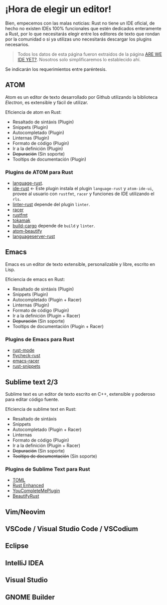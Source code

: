 # ¡Hora de elegir un editor!

Bien, empecemos con las malas noticias: Rust no tiene un IDE oficial, de hecho
no existen IDEs 100% funcionales que estén dedicados enteramente a Rust, por
lo que necesitarás elegir entre los editores de texto que rondan por la
comunidad o si ya utilizas uno necesitarás descargar los plugins necesarios.

> Todos los datos de esta página fueron extraidos de la página
> [ARE WE IDE YET?](https://areweideyet.com/). Nosotros solo simplificaremos
> lo establecido ahí.

Se indicarán los requerimientos entre paréntesis.

## ATOM

Atom es un editor de texto desarrollado por Github utilizando la biblioteca
*Electron*, es extensible y fácil de utilizar.

Eficiencia de atom en Rust:

* Resaltado de sintáxis (Plugin)
* Snippets (Plugin)
* Autocompletado (Plugin)
* Linternas (Plugin)
* Formato de código (Plugin)
* Ir a la definición (Plugin)
* ~~Depuración~~ (Sin soporte)
* Tooltips de documentación (Plugin)

### Plugins de ATOM para Rust

* [language-rust](https://atom.io/packages/language-rust).
* [ide-rust](https://atom.io/packages/ide-rust) <- Este plugin instala
el plugin `language-rust` y `atom-ide-ui`, provee al usuario con
`rustfmt`, `racer` y funciones de IDE utilizando el `rls`.
* [linter-rust](https://atom.io/packages/linter-rust)
depende del plugin `linter`.
* [racer](https://atom.io/packages/racer)
* [rustfmt](https://atom.io/packages/rustfmt)
* [tokamak](https://vertexclique.github.io/tokamak/)
* [build-cargo](https://atom.io/packages/build-cargo) depende de
`build` y `linter`.
* [atom-beautify](https://atom.io/packages/atom-beautify)
* [languageserver-rust](https://atom.io/packages/languageserver-rust)


## Emacs

Emacs es un editor de texto extensible, personalizable y libre, escrito
en Lisp.

Eficiencia de emacs en Rust:

* Resaltado de sintáxis (Plugin)
* Snippets (Plugin)
* Autocompletado (Plugin + Racer)
* Linternas (Plugin)
* Formato de código (Plugin)
* Ir a la definición (Plugin + Racer)
* ~~Depuración~~ (Sin soporte)
* Tooltips de documentación (Plugin + Racer)

### Plugins de Emacs para Rust

* [rust-mode](https://github.com/rust-lang/rust-mode)
* [flycheck-rust](https://github.com/flycheck/flycheck-rust)
* [emacs-racer](https://github.com/racer-rust/emacs-racer)
* [rust-snippets](https://github.com/freebroccolo/rust-snippets)


## Sublime text 2/3

Sublime text es un editor de texto escrito en C++, extensible y poderoso
para editar código fuente.

Eficiencia de sublime text en Rust:

* Resaltado de sintáxis
* Snippets
* Autocompletado (Plugin + Racer)
* Linternas
* Formato de código (Plugin)
* Ir a la definición (Plugin + Racer)
* ~~Depuración~~ (Sin soporte)
* ~~Tooltips de documentación~~ (Sin soporte)

### Plugins de Sublime Text para Rust

* [TOML](https://packagecontrol.io/packages/TOML)
* [Rust Enhanced](https://packagecontrol.io/packages/Rust%20Enhanced)
* [YouCompleteMePlugin](https://packagecontrol.io/packages/YcmdCompletion)
* [BeautifyRust](https://packagecontrol.io/packages/BeautifyRust)


## Vim/Neovim


## VSCode / Visual Studio Code / VSCodium


## Eclipse


## IntelliJ IDEA


## Visual Studio


## GNOME Builder